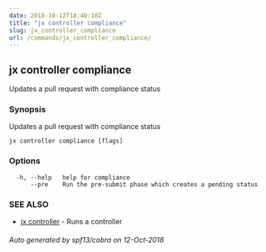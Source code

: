 ```yaml
---
date: 2018-10-12T18:40:18Z
title: "jx controller compliance"
slug: jx_controller_compliance
url: /commands/jx_controller_compliance/
---
```

## jx controller compliance

Updates a pull request with compliance status

### Synopsis

Updates a pull request with compliance status

```
jx controller compliance [flags]
```

### Options

```
  -h, --help   help for compliance
      --pre    Run the pre-submit phase which creates a pending status
```

### SEE ALSO

* [jx controller](/commands/jx_controller/)	 - Runs a controller

###### Auto generated by spf13/cobra on 12-Oct-2018
